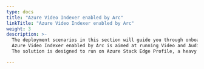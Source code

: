 ```yaml
---
type: docs
title: "Azure Video Indexer enabled by Arc"
linkTitle: "Azure Video Indexer enabled by Arc"
weight: 3
description: >-
  The deployment scenarios in this section will guide you through onboarding Azure Video Indexer enabled by Arc on Kubernetes.
  Azure Video Indexer enabled by Arc is aimed at running Video and Audio Analysis on Edge Devices in a connected fashion, only control plane data is passed to the cloud, while data plane data is stored only on the edge device. 
  The solution is designed to run on Azure Stack Edge Profile, a heavy edge device, and supports three video formats, including MP4 and four additional common formats. During the public preview, the solution supports eigth Azure languages: English (US), Spanish, German, French, Italian, Portuguese, Chinese (Simplified) in all basic audio-related models.

---
```

